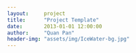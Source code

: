 ```yaml
---
layout:     project
title:      "Project Template"
date:       2013-01-01 12:00:00
author:     "Quan Pan"
header-img: "assets/img/IceWater-bg.jpg"
---
```


